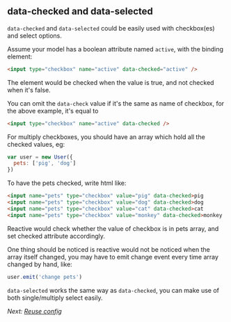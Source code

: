 ## data-checked and data-selected

`data-checked` and `data-selected` could be easily used with checkbox(es) and select options.

Assume your model has a boolean attribute named `active`, with the binding element:

``` html
<input type="checkbox" name="active" data-checked="active" />
```

The element would be checked when the value is true, and not checked when it's false.

You can omit the `data-check` value if it's the same as name of checkbox, for the above example, it's equal to

``` html
<input type="checkbox" name="active" data-checked />
```

For multiply checkboxes, you should have an array which hold all the checked values, eg:

``` js
var user = new User({
  pets: ['pig', 'dog']
})
```
To have the pets checked, write html like:

``` html
<input name="pets" type="checkbox" value="pig" data-checked>pig
<input name="pets" type="checkbox" value="dog" data-checked>dog
<input name="pets" type="checkbox" value="cat" data-checked>cat
<input name="pets" type="checkbox" value="monkey" data-checked>monkey
```

Reactive would check whether the value of checkbox is in pets array, and set checked attribute accordingly.

One thing should be noticed is reactive would not be noticed when the array itself changed, you may have to emit change event
every time array changed by hand, like:

``` js
user.emit('change pets')
```

`data-selected` works the same way as `data-checked`, you can make use of both single/multiply select easily.


  *Next: [Reuse config](./config.html)*
